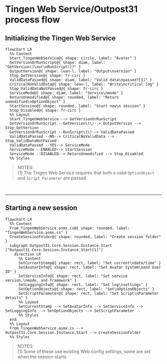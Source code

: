 <!-- u250905 -->

# Tingen Web Service/Outpost31 process flow

## Initializing the Tingen Web Service

```mermaid
flowchart LR
  %% Content
  Start_TingenWebService@{ shape: circle, label: "Avatar" }
  GetVersionOrRunScript@{ shape: diam, label: "GetVersion()\nor\nRunScript()?" }
  OutputVersion@{ shape: lean-l, label: "Output\nversion" }
  Stop_GetVersion@{ shape: fr-circ }
  ValidDataPassed@{ shape: diam, label: "Valid data\npassed?[1]" }
  CriticalNoValidData@{ shape: lean-l, label: "Write\ncritical log" }
  Stop_ValidDataNotPassed@{ shape: fr-circ }
  ServiceMode@{ shape: diam, label: "Service\nmode" }
  ReturnUnmodified@{ shape: rounded, label: "Return unmodified\nOptionObject" }
  StartSession@{ shape: rounded, label: "Start new\n session" }
  Stop_Disabled@{ shape: fr-circ }
  %% Layout
  Start_TingenWebService --> GetVersionOrRunScript
  GetVersionOrRunScript --GetVersion\(\)--> OutputVersion --> Stop_GetVersion
  GetVersionOrRunScript --RunScript\(\)--> ValidDataPassed
  ValidDataPassed --NO--> CriticalNoValidData --> Stop_ValidDataNotPassed
  ValidDataPassed --YES--> ServiceMode
  ServiceMode --ENABLED--> StartSession
  ServiceMode --DISABLED--> ReturnUnmodified --> Stop_Disabled
  %% Styles
```

> NOTES:  
> [1] The Tingen Web Service requires that both a valid `OptionObject` and `Script Parameter` are passed.

<br>

****

## Starting a new session

```mermaid
flowchart LR
  %% Content
  From_TingenWebService.asmx.cs@{ shape: rounded, label: "TingenWebService.asmx.cs" }
  CreateSessionFolder@{ shape: rounded, label: "Create session folder" }
  subgraph Outpost31.Core.Session.Instance.Start ["Outpost31.Core.Session.Instance.Start[1]"]
    direction LR
      %% Content
      SetCurrentStamp@{ shape: rect, label: "Set current\ndate/time" }
      SetAvatarInfo@{ shape: rect, label: "Set Avatar System\nand User ID" }
      SetServiceInfo@{ shape: rect, label: "Set service version,\nmode, and framework" }
      SetLoggingInfo@{ shape: rect, label: "Set log\nsettings" }    
      SetOptionObjects@{ shape: rect, label: "Set\nOptionObjects" }
      SetScriptParameter@{ shape: rect, label: "Set Script\nParameter details" }
      %% Layout
      SetCurrentStamp --> SetAvatarInfo --> SetServiceInfo --> SetLoggingInfo --> SetOptionObjects --> SetScriptParameter
      %% Styles
  end
  %% Layout
  From_TingenWebService.asmx.cs --> Outpost31.Core.Session.Instance.Start --> CreateSessionFolder
  %% Styles 
```

> NOTES:  
> [1] Some of these use existing Web.config settings, some are set when the session starts.
